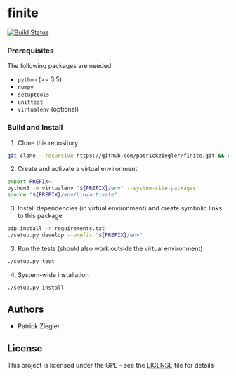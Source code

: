 # finite

[![Build Status](https://travis-ci.com/patrickziegler/finite.svg?token=exjtCndJ84wzTbpQPFcq&branch=master)](https://travis-ci.com/patrickziegler/finite)

### Prerequisites

The following packages are needed

* `python` (>= 3.5)
* `numpy`
* `setuptools`
* `unittest`
* `virtualenv` (optional)

### Build and Install

1. Clone this repository
```bash
git clone --recursive https://github.com/patrickziegler/finite.git && cd finite
```

2. Create and activate a virtual environment
```bash
export PREFIX=.
python3 -m virtualenv "${PREFIX}/env" --system-site-packages
source "${PREFIX}/env/bin/activate"
```

3. Install dependencies (in virtual environment) and create symbolic links to this package
```bash
pip install -r requirements.txt
./setup.py develop --prefix "${PREFIX}/env"
```

3. Run the tests (should also work outside the virtual environment)
```bash
./setup.py test
```

4. System-wide installation
```bash
./setup.py install
```

## Authors

*  Patrick Ziegler

## License

This project is licensed under the GPL - see the [LICENSE](LICENSE) file for details
